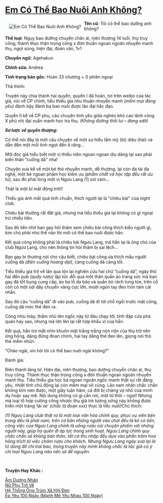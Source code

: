 <a href="https://utruyen.com/em-co-the-bao-nuoi-anh-khong/24686/" title="Em Có Thể Bao Nuôi Anh Không?"><h1>Em Có Thể Bao Nuôi Anh Không?</h1></a><div style="display:table"><img align="right" style="float: left; padding: 10px;" src="https://utruyen.com/images/story/200x260/em-co-the-bao-nuoi-anh-khong.jpg" alt="Em Có Thể Bao Nuôi Anh Không?"><b>Tên cũ</b>: Tôi có thể bao dưỡng anh không?<p></p><b>Thể loại</b>: Ngụy bao dưỡng chuyển chân ái, niên thượng 14 tuổi, thụ truy công, thành thục thận trọng công x đơn thuần ngoan ngoãn nhuyễn manh thụ, ngọt sủng, hiện đại, đoản văn, 1v1<p></p><b>Chuyển ngữ:</b> Agehakun<p></p><b>Chỉnh sửa: </b>Andrea<p></p><b>Tình trạng bản gốc:</b> Hoàn 33 chương + 0 phiên ngoại<p></p>Thả thính:<p></p>Truyện này chia thành hai quyển, quyển I đã hoàn, txt trên weibo của tác giả, nói vể CP chính, tiểu thiếu gia nhu thuận nhuyễn manh <em>(mềm mại đáng yêu)</em> đánh bậy đánh bạ bao nuôi được lão đại hắc đạo.<p></p>Quyển II kể về CP phụ, câu chuyện tình yêu giữa nghèo khó cao lãnh công X phú nhị đại xuẩn manh học tra thụ. <em>(Không đường thối lui – đang edit)</em><p></p><i><b>Sơ lược về quyển thượng:</b></i><p></p>Có thể nói đây là một câu chuyện về một sự hiểu lầm mỹ (bi) diệu (hài) và dẫn đến một mối tình ngọt đến ê răng...<p></p>Mời đọc giả hiểu biết một vị thiếu niên ngoan ngoan dịu dàng tại sao phải biến thân "cuồng dã" nha!<p></p>Chuyện xưa kể về một bé thỏ nhuyễn manh, dễ thương, lại còn đa tài đa nghệ, một bé ngoan phẩm học kiêm ưu <em>(phẩm chất và học tập đều rất ưu tú)</em>, sau đó phải lòng một vị Ngưu Lang (1) sói xám...<p></p>Thật là một bí mật động trời!!<p></p>Thiếu gia ánh mắt quá tinh chuẩn, thích người lại là "chiêu bài" của night club.<p></p>Chiêu bài thường rất đắt giá, nhưng mà tiểu thiếu gia lại không có gì ngoại trừ nhiều tiền.<p></p>Sau đó liền nhờ bạn gay hỏi thăm xem chiêu bài công thích kiểu người gì, kim chủ phải như thế nào thì mới có thể bao nuôi được hắn.<p></p>Kết quả công không phải là chiêu bài Ngưu Lang, mà hắn lại là ông chủ của club Ngưu Lang, cho nên thông tin hỏi thăm bị sai lệch…<p></p>Bạn gay bi thương nói cho cậu biết, chiêu bài công ưa thích mẫu người cuồng dã <em>(điên cuồng hoang dại)</em>, càng cuồng dã càng tốt.<p></p>Tiểu thiếu gia trở về lăn qua lộn lại nghiên cứu hai chữ “cuồng dã”, ngày thứ hai đến pub <em>(quầy rượu)</em> lập tức đổi qua một thân quần áo trang sức mà bạn gay đã tốt bụng cung cấp, áo ba lỗ da báo và quần bò rách tung tóe, trên cổ còn có một sợi dây chuyền vàng cực lớn, mười ngón tay đeo tròn tám cái nhẫn.<p></p>Sau đó cậu “cuồng dã” đi vào pub, cuồng dã đi tới chỗ ngồi trước mặt công, cuồng dã móc thẻ đen ra.<p></p>Công nhíu mày, thầm nhủ tên ngốc này từ đâu chạy tới, tính đập cửa phá quán hay sao, nhưng mà lớn lên lại rất hợp khẩu vị của hắn.<p></p>Kết quả, hắn trơ mắt nhìn khuôn mặt trắng trắng nộn nộn của thụ trở nên ửng hồng, dáng đứng đoan chính, hai tay dâng thẻ đen lên, giọng nói thỏ thẻ mềm nhũn.<p></p>“Chào ngài, xin hỏi tôi có thể bao nuôi ngài không?”<p></p>Đánh giá:<p></p>Biên thành lãng tử: Hiện đại, niên thượng, bao dưỡng chuyển chân ái, thụ truy công. Thành thục thận trọng công x đơn thuần ngoan ngoãn nhuyễn manh thụ. Tiểu thiếu gia học bá ngoan ngoãn ngốc manh thật sự rất đáng yêu, nhiệt tình chủ động lại còn mềm mại vô cùng. Lão nam nhân chắc chắn không kìm nén được, một giây luân hãm, cả đời bị chàng vợ nhỏ của mình dụ hoặc say mê. Nội dung không có gì cần nói, một từ thôi – ngọt! Nhưng mà loại tổ hợp cường công nhược thụ già trẻ tương xứng này không được triển một tràng ‘lái xe’ <em>(chắc là đoạn xxx)</em> thực là tiếc nuối!Chú thích:<p></p><em>(1) Ngưu Lang club thật ra là một loại văn hóa chính quy, phục vụ viên bên trong đều là phái nam, trên cơ bản những người vào chơi đều là kẻ có tiền, công việc của Ngưu Lang chính là uống rượu nói chuyện phiếm với những người này, giúp họ quên đi áp lực trong sinh hoạt. Ngưu Lang chính quy chắc chắn sẽ không bán thân, tất cả thu nhập đều dựa vào phần trăm hoa hồng trích từ việc châm rượu cho khách. Nhưng Ngưu Lang ngày xưa lại là từ dùng để chỉ trai bao, trong truyện này mình không chắc là tác giả có ý chỉ loại Ngưu Lang nào nên sẽ để nguyên.<p></p></em></div><p><br><b>Truyện Hay Khác :</b></p><a href="https://utruyen.com/am-duong-nhan/24685/" alt="Âm Dương Nhãn">Âm Dương Nhãn</a><br/><a href="https://github.com/quanluxury/truyenhot/tree/master/truyenhay/8085/" alt="Nữ Phụ Trở Về">Nữ Phụ Trở Về</a><br/><a href="https://truyenngontinhay.wordpress.com/2019/10/03/he-thong-ong-trum-xa-hoi-den/" alt="Hệ Thống Ông Trùm Xã Hội Đen">Hệ Thống Ông Trùm Xã Hội Đen</a><br/><a href="https://truyenhot2019.blogspot.com/2019/12/ep-yeu-100-ngay-manh-me-yeu-nhau-100-ngay.html" alt="Ép Yêu 100 Ngày (Mạnh Mẽ Yêu Nhau 100 Ngày)">Ép Yêu 100 Ngày (Mạnh Mẽ Yêu Nhau 100 Ngày)</a><br/>